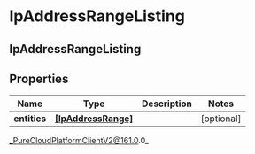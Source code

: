 # IpAddressRangeListing

## IpAddressRangeListing

## Properties

|Name | Type | Description | Notes|
|------------ | ------------- | ------------- | -------------|
| **entities** | [**[IpAddressRange]**](IpAddressRange) |  | [optional] |



_PureCloudPlatformClientV2@161.0.0_
